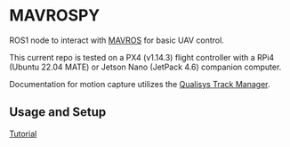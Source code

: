 # MAVROSPY
ROS1 node to interact with [MAVROS](https://wiki.ros.org/mavros) for basic UAV control.

This current repo is tested on a PX4 (v1.14.3) flight controller with a RPi4 (Ubuntu 22.04 MATE) or Jetson Nano (JetPack 4.6) companion computer.

Documentation for motion capture utilizes the [Qualisys Track Manager]("https://www.qualisys.com/software/qualisys-track-manager/").

## Usage and Setup

[Tutorial](https://www.andrewbernas.com/docs/tutorials/robots/mavrospy/setup)
